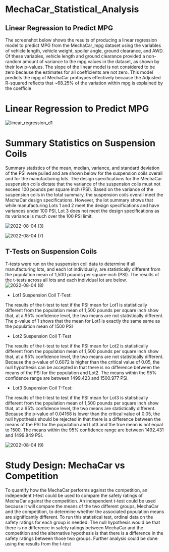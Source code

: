 # MechaCar_Statistical_Analysis

## Linear Regression to Predict MPG
The screenshot below shows the results of producing a linear regression model to predict MPG from the MechaCar_mpg dataset using the variables of vehicle length, vehicle weight, spoiler angle, ground clearance, and AWD. Of these variables, vehicle length and ground clearance provided a non-random amount of variance to the mpg values in the dataset, as shown by their low p-values. The slope of the linear model is not considered to be zero because the estimates for all coefficients are not zero. This model predicts the mpg of MechaCar protoypes effectively because the Adjusted R-squared reflects that ~68.25% of the variation within mpg is explained by the coefficie

# Linear Regression to Predict MPG
![linear_regression_d1](https://user-images.githubusercontent.com/102489511/182971228-7f0508b1-321b-4f16-b3f0-f2f727d5e6c5.png)


# Summary Statistics on Suspension Coils
Summary statistics of the mean, median, variance, and standard deviation of the PSI were pulled and are shown below for the suspension coils overall and for the manufacturing lots. The design specifications for the MechaCar suspension coils dictate that the variance of the suspension coils must not exceed 100 pounds per square inch (PSI). Based on the variance of the suspension coils in the total summary, the suspension coils overall meet the MechaCar design specifications. However, the lot summary shows that while manufacturing Lots 1 and 2 meet the design specifications and have variances under 100 PSI, Lot 3 does not meet the design specifications as its variance is much over the 100 PSI limit.


![2022-08-04 (3)](https://user-images.githubusercontent.com/102489511/182971510-18d70c92-9cde-4acd-9a5d-d6aaafa4c6b8.png)

![2022-08-04 (7)](https://user-images.githubusercontent.com/102489511/182971514-cf7e64fd-14e8-4f10-b973-cfe2b676f01c.png)


## T-Tests on Suspension Coils
T-tests were run on the suspension coil data to determine if all manufacturing lots, and each lot individually, are statistically different from the population mean of 1,500 pounds per square inch (PSI). The results of the t-tests across all lots and each individual lot are below.
![2022-08-04 (8)](https://user-images.githubusercontent.com/102489511/182972512-2993198b-b8ec-42db-ac66-e2c2f38ae147.png)

* Lot1 Suspension Coil T-Test:

The results of the t-test to test if the PSI mean for Lot1 is statistically different from the population mean of 1,500 pounds per square inch show that, at a 95% confidence level, the two means are not statistically different. The p-value of 1 shows that the mean for Lot1 is exactly the same same as the population mean of 1500 PSI

* Lot2 Suspension Coil T-Test

The results of the t-test to test if the PSI mean for Lot2 is statistically different from the population mean of 1,500 pounds per square inch show that, at a 95% confidence level, the two means are not statistically different. Because the p-value of 0.6072 is higher than the critical value of 0.05, the null hypothesis can be accepted in that there is no difference between the means of the PSI for the population and Lot2. The means within the 95% confidence range are between 1499.423 and 1500.977 PSI.

* Lot3 Suspension Coil T-Test:

The results of the t-test to test if the PSI mean for Lot3 is statistically different from the population mean of 1,500 pounds per square inch show that, at a 95% confidence level, the two means are statistically different. Because the p-value of 0.04168 is lower than the critical value of 0.05, the null hypothesis should be rejected in that there is a difference between the means of the PSI for the population and Lot3 and the true mean is not equal to 1500. The means within the 95% confidence range are between 1492.431 and 1499.849 PSI.

![2022-08-04 (9)](https://user-images.githubusercontent.com/102489511/182972530-7adfb5d2-ba2b-424a-aabc-0ca6539e8bec.png)




# Study Design: MechaCar vs Competition
To quantify how the MechaCar performs against the competition, an independent t-test could be used to compare the safety ratings of MechaCar against the competition. An independent t-test could be used because it will compare the means of the two different groups, MechaCar and the competition, to determine whether the associated population means are significantly different. To run this statistical test, ordinal data on the safety ratings for each group is needed. The null hypothesis would be that there is no difference in safety ratings between MechaCar and the competition and the alternative hypothesis is that there is a difference in the safety ratings between those two groups. Further analysis could be done using the results from the t-test


